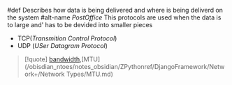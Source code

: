 #def Describes how data is being delivered and where is being deliverd on the system 
#alt-name *PostOffice*
This protocols are used when the data is to large and'
has to be devided into smaller pieces
- TCP(*Transmition Control Protocol*)
- UDP (*USer Datagram Protocol*)
>[!quote] 
>[bandwidth](/obisdian_ntoes/notes_obsidian/ZPythonref/DjangoFramework/Network+/Phisicall/bandwidth.md),[MTU](/obisdian_ntoes/notes_obsidian/ZPythonref/DjangoFramework/Network+/Network Types/MTU.md)
